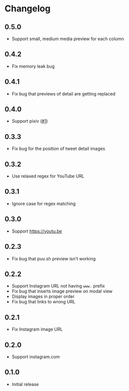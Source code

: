 # Changelog

## 0.5.0

- Support small, medium media preview for each column

## 0.4.2

- Fix memory leak bug

## 0.4.1

- Fix bug that previews of detail are getting replaced

## 0.4.0

- Support pixiv ([#1](https://github.com/yous/tweetdeck_image_extension/pull/1))

## 0.3.3

- Fix bug for the position of tweet detail images

## 0.3.2

- Use relaxed regex for YouTube URL

## 0.3.1

- Ignore case for regex matching

## 0.3.0

- Support https://youtu.be

## 0.2.3

- Fix bug that puu.sh preview isn't working

## 0.2.2

- Support Instagram URL not having `www.` prefix
- Fix bug that inserts image preview on modal view
- Display images in proper order
- Fix bug that links to wrong URL

## 0.2.1

- Fix Instagram image URL

## 0.2.0

- Support instagram.com

## 0.1.0

- Initial release
